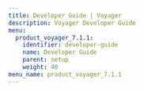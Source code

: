 ```yaml
---
title: Developer Guide | Voyager
description: Voyager Developer Guide
menu:
  product_voyager_7.1.1:
    identifier: developer-guide
    name: Developer Guide
    parent: setup
    weight: 40
menu_name: product_voyager_7.1.1
---
```



